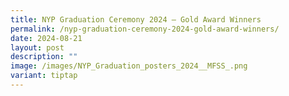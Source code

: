 ```yaml
---
title: NYP Graduation Ceremony 2024 – Gold Award Winners
permalink: /nyp-graduation-ceremony-2024-gold-award-winners/
date: 2024-08-21
layout: post
description: ""
image: /images/NYP_Graduation_posters_2024__MFSS_.png
variant: tiptap
---
```

